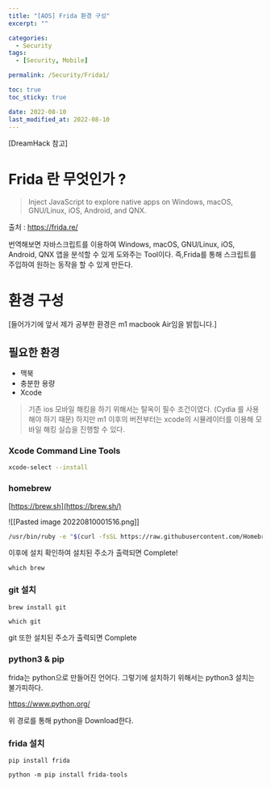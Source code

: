 ```yaml
---
title: "[AOS] Frida 환경 구성"
excerpt: ""

categories:
  - Security
tags:
  - [Security, Mobile]

permalink: /Security/Frida1/

toc: true
toc_sticky: true

date: 2022-08-10
last_modified_at: 2022-08-10
---
```


[DreamHack 참고]

# Frida 란 무엇인가 ?

> Inject JavaScript to explore native apps on Windows, macOS, GNU/Linux, iOS, Android, and QNX.

출처 : https://frida.re/

번역해보면 자바스크립트를 이용하여 Windows, macOS, GNU/Linux, iOS, Android, QNX 앱을 분석할 수 있게 도와주는 Tool이다. 즉,Frida를 통해 스크립트를 주입하여 원하는 동작을 할 수 있게 만든다.

# 환경 구성

[들어가기에 앞서 제가 공부한 환경은 m1 macbook Air임을 밝힙니다.]

## 필요한 환경

- 맥북
- 충분한 용량
- Xcode

> 기존 ios 모바일 해킹을 하기 위해서는 탈옥이 필수 조건이였다. (Cydia 를 사용해야 하기 때문) 하지만 m1 이후의 버전부터는 xcode의 시뮬레이터를 이용해 모바일 해킹 실습을 진행할 수 있다.

### Xcode Command Line Tools

```bash
xcode-select --install
```

### homebrew

[https://brew.sh](https://brew.sh/)

![[Pasted image 20220810001516.png]]

```bash
/usr/bin/ruby -e "$(curl -fsSL https://raw.githubusercontent.com/Homebrew/install/master/install)"
```

이후에 설치 확인하여 설치된 주소가 출력되면 Complete!

```
which brew
```

### git 설치

```
brew install git
```

```
which git
```

git 또한 설치된 주소가 출력되면 Complete

### python3 & pip

frida는 python으로 만들어진 언어다. 그렇기에 설치하기 위해서는 python3 설치는 불가피하다.

https://www.python.org/

위 경로를 통해 python을 Download한다.

### frida 설치

```
pip install frida
```

```
python -m pip install frida-tools
```
